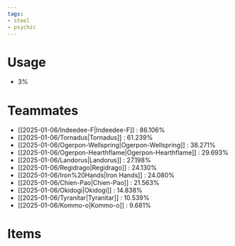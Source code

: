 ```yaml
---
tags:
- steel
- psychic
---
```

# Usage
- 3%
# Teammates
- [[2025-01-06/Indeedee-F|Indeedee-F]] : 86.106%
- [[2025-01-06/Tornadus|Tornadus]] : 61.239%
- [[2025-01-06/Ogerpon-Wellspring|Ogerpon-Wellspring]] : 38.271%
- [[2025-01-06/Ogerpon-Hearthflame|Ogerpon-Hearthflame]] : 29.693%
- [[2025-01-06/Landorus|Landorus]] : 27.198%
- [[2025-01-06/Regidrago|Regidrago]] : 24.130%
- [[2025-01-06/Iron%20Hands|Iron Hands]] : 24.080%
- [[2025-01-06/Chien-Pao|Chien-Pao]] : 21.563%
- [[2025-01-06/Okidogi|Okidogi]] : 14.838%
- [[2025-01-06/Tyranitar|Tyranitar]] : 10.539%
- [[2025-01-06/Kommo-o|Kommo-o]] : 9.681%
# Items
